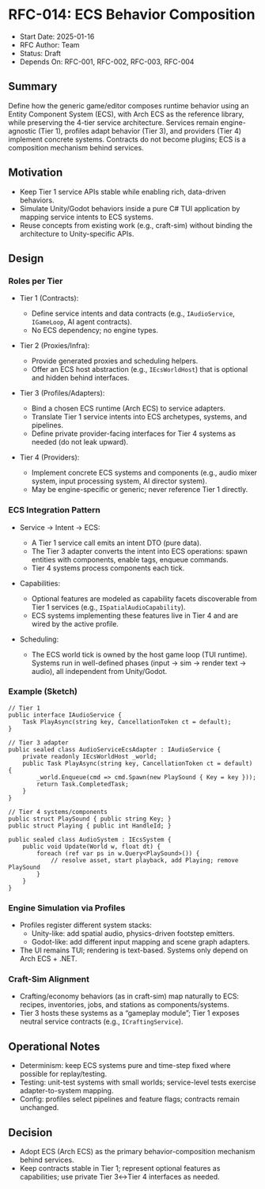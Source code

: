 # RFC-014: ECS Behavior Composition

- Start Date: 2025-01-16
- RFC Author: Team
- Status: Draft
- Depends On: RFC-001, RFC-002, RFC-003, RFC-004

## Summary

Define how the generic game/editor composes runtime behavior using an Entity Component System (ECS), with Arch ECS as the reference library, while preserving the 4-tier service architecture. Services remain engine-agnostic (Tier 1), profiles adapt behavior (Tier 3), and providers (Tier 4) implement concrete systems. Contracts do not become plugins; ECS is a composition mechanism behind services.

## Motivation

- Keep Tier 1 service APIs stable while enabling rich, data-driven behaviors.
- Simulate Unity/Godot behaviors inside a pure C# TUI application by mapping service intents to ECS systems.
- Reuse concepts from existing work (e.g., craft-sim) without binding the architecture to Unity-specific APIs.

## Design

### Roles per Tier

- Tier 1 (Contracts):
  - Define service intents and data contracts (e.g., `IAudioService`, `IGameLoop`, AI agent contracts).
  - No ECS dependency; no engine types.

- Tier 2 (Proxies/Infra):
  - Provide generated proxies and scheduling helpers.
  - Offer an ECS host abstraction (e.g., `IEcsWorldHost`) that is optional and hidden behind interfaces.

- Tier 3 (Profiles/Adapters):
  - Bind a chosen ECS runtime (Arch ECS) to service adapters.
  - Translate Tier 1 service intents into ECS archetypes, systems, and pipelines.
  - Define private provider-facing interfaces for Tier 4 systems as needed (do not leak upward).

- Tier 4 (Providers):
  - Implement concrete ECS systems and components (e.g., audio mixer system, input processing system, AI director system).
  - May be engine-specific or generic; never reference Tier 1 directly.

### ECS Integration Pattern

- Service → Intent → ECS:
  - A Tier 1 service call emits an intent DTO (pure data).
  - The Tier 3 adapter converts the intent into ECS operations: spawn entities with components, enable tags, enqueue commands.
  - Tier 4 systems process components each tick.

- Capabilities:
  - Optional features are modeled as capability facets discoverable from Tier 1 services (e.g., `ISpatialAudioCapability`).
  - ECS systems implementing these features live in Tier 4 and are wired by the active profile.

- Scheduling:
  - The ECS world tick is owned by the host game loop (TUI runtime). Systems run in well-defined phases (input → sim → render text → audio), all independent from Unity/Godot.

### Example (Sketch)

```
// Tier 1
public interface IAudioService {
    Task PlayAsync(string key, CancellationToken ct = default);
}

// Tier 3 adapter
public sealed class AudioServiceEcsAdapter : IAudioService {
    private readonly IEcsWorldHost _world;
    public Task PlayAsync(string key, CancellationToken ct = default) {
        _world.Enqueue(cmd => cmd.Spawn(new PlaySound { Key = key }));
        return Task.CompletedTask;
    }
}

// Tier 4 systems/components
public struct PlaySound { public string Key; }
public struct Playing { public int HandleId; }

public sealed class AudioSystem : IEcsSystem {
    public void Update(World w, float dt) {
        foreach (ref var ps in w.Query<PlaySound>()) {
            // resolve asset, start playback, add Playing; remove PlaySound
        }
    }
}
```

### Engine Simulation via Profiles

- Profiles register different system stacks:
  - Unity-like: add spatial audio, physics-driven footstep emitters.
  - Godot-like: add different input mapping and scene graph adapters.
- The UI remains TUI; rendering is text-based. Systems only depend on Arch ECS + .NET.

### Craft-Sim Alignment

- Crafting/economy behaviors (as in craft-sim) map naturally to ECS: recipes, inventories, jobs, and stations as components/systems.
- Tier 3 hosts these systems as a “gameplay module”; Tier 1 exposes neutral service contracts (e.g., `ICraftingService`).

## Operational Notes

- Determinism: keep ECS systems pure and time-step fixed where possible for replay/testing.
- Testing: unit-test systems with small worlds; service-level tests exercise adapter-to-system mapping.
- Config: profiles select pipelines and feature flags; contracts remain unchanged.

## Decision

- Adopt ECS (Arch ECS) as the primary behavior-composition mechanism behind services.
- Keep contracts stable in Tier 1; represent optional features as capabilities; use private Tier 3↔Tier 4 interfaces as needed.

